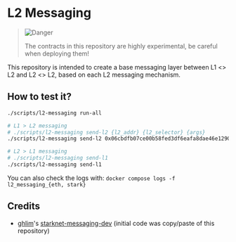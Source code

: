 # L2 Messaging

> <picture>
>   <source media="(prefers-color-scheme: light)" srcset="https://raw.githubusercontent.com/Mqxx/GitHub-Markdown/main/blockquotes/badge/light-theme/danger.svg">
>   <img alt="Danger" src="https://raw.githubusercontent.com/Mqxx/GitHub-Markdown/main/blockquotes/badge/dark-theme/danger.svg">
> </picture><br>
>
> The contracts in this repository are highly experimental, be careful when deploying them!

This repository is intended to create a base messaging layer between L1 <> L2 and L2 <> L2, based on each L2 messaging mechanism.

## How to test it?

```bash
./scripts/l2-messaging run-all

# L1 > L2 messaging
# ./scripts/l2-messaging send-l2 {l2_addr} {l2_selector} {args}
./scripts/l2-messaging send-l2 0x06cbdfb07ce00b58fed3df6eafa8dae46e12908468a7fe9bf8b53614cbcda1d5 0x23ffd27e2c6df33c582785543c1f8b1b3ecf520dea0b4cf6e3168bfce0b58f8 1 2

# L2 > L1 messaging
# ./scripts/l2-messaging send-l1
./scripts/l2-messaging send-l1
```

You can also check the logs with:
`docker compose logs -f l2_messaging_{eth, stark}`

## Credits

- [ghlim](https://github.com/glihm)'s [starknet-messaging-dev](https://github.com/glihm/starknet-messaging-dev) (initial code was copy/paste of this repository)
